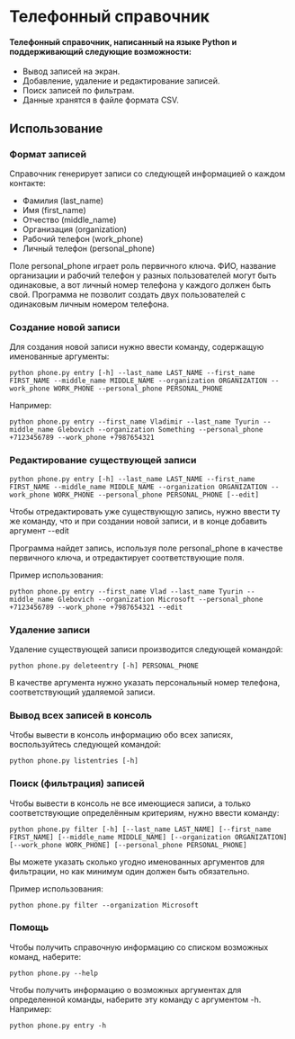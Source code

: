 
# Телефонный справочник

#### Телефонный справочник, написанный на языке Python и поддерживающий следующие возможности:
* Вывод записей на экран.
* Добавление, удаление и редактирование записей.
* Поиск записей по фильтрам.
* Данные хранятся в файле формата CSV.


## Использование
### Формат записей
Справочник генерирует записи со следующей информацией о каждом контакте:
* Фамилия (last_name)
* Имя (first_name)
* Отчество (middle_name)
* Организация (organization)
* Рабочий телефон (work_phone)
* Личный телефон (personal_phone)

Поле personal_phone играет роль первичного ключа. ФИО, название организации и рабочий телефон у разных пользователей могут быть одинаковые, а вот личный номер телефона у каждого должен быть свой. Программа не позволит создать двух пользователей с одинаковым личным номером телефона. 

### Создание новой записи
Для создания новой записи нужно ввести команду, содержащую именованные аргументы:

    python phone.py entry [-h] --last_name LAST_NAME --first_name FIRST_NAME --middle_name MIDDLE_NAME --organization ORGANIZATION --work_phone WORK_PHONE --personal_phone PERSONAL_PHONE

Например:

    python phone.py entry --first_name Vladimir --last_name Tyurin --middle_name Glebovich --organization Something --personal_phone +7123456789 --work_phone +7987654321


### Редактирование существующей записи

    python phone.py entry [-h] --last_name LAST_NAME --first_name FIRST_NAME --middle_name MIDDLE_NAME --organization ORGANIZATION --work_phone WORK_PHONE --personal_phone PERSONAL_PHONE [--edit]

Чтобы отредактировать уже существующую запись, нужно ввести ту же команду, что и при создании новой записи, и в конце добавить аргумент --edit

Программа найдет запись, используя поле personal_phone в качестве первичного ключа, и отредактирует соответствующие поля.

Пример использования:

    python phone.py entry --first_name Vlad --last_name Tyurin --middle_name Glebovich --organization Microsoft --personal_phone +7123456789 --work_phone +7987654321 --edit

### Удаление записи
Удаление существующей записи производится следующей командой:

    python phone.py deleteentry [-h] PERSONAL_PHONE

В качестве аргумента нужно указать персональный номер телефона, соответствующий удаляемой записи.

### Вывод всех записей в консоль
Чтобы вывести в консоль информацию обо всех записях, воспользуйтесь следующей командой:
```
python phone.py listentries [-h]
```
### Поиск (фильтрация) записей
Чтобы вывести в консоль не все имеющиеся записи, а только соответствующие определённым критериям, нужно ввести команду:
```
python phone.py filter [-h] [--last_name LAST_NAME] [--first_name FIRST_NAME] [--middle_name MIDDLE_NAME] [--organization ORGANIZATION] [--work_phone WORK_PHONE] [--personal_phone PERSONAL_PHONE]
```
Вы можете указать сколько угодно именованных аргументов для фильтрации, но как минимум один должен быть обязательно.

Пример использования:

    python phone.py filter --organization Microsoft

### Помощь
Чтобы получить справочную информацию со списком возможных команд, наберите:
```
python phone.py --help
```
Чтобы получить информацию о возможных аргументах для определенной команды, наберите эту команду с аргументом -h. Например:
```
python phone.py entry -h
```
